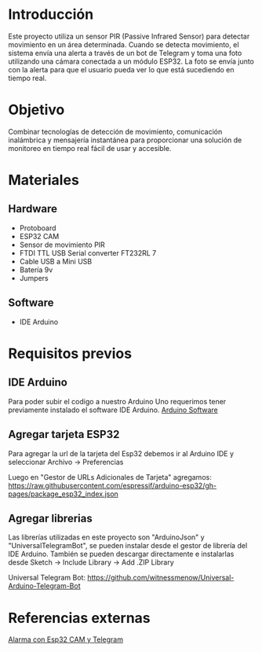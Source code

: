 # Introducción

Este proyecto utiliza un sensor PIR (Passive Infrared Sensor) para detectar movimiento en un área determinada. Cuando se detecta movimiento, el sistema envía una alerta a través de un bot de Telegram y toma una foto utilizando una cámara conectada a un módulo ESP32. La foto se envía junto con la alerta para que el usuario pueda ver lo que está sucediendo en tiempo real.

# Objetivo

Combinar tecnologías de detección de movimiento, comunicación inalámbrica y mensajería instantánea para proporcionar una solución de monitoreo en tiempo real fácil de usar y accesible.

# Materiales
## Hardware
- Protoboard
- ESP32 CAM
- Sensor de movimiento PIR
- FTDI TTL USB Serial converter FT232RL 7
- Cable USB a Mini USB
- Batería 9v
- Jumpers
## Software
- IDE Arduino

# Requisitos previos
## IDE Arduino
Para poder subir el codigo a nuestro Arduino Uno requerimos tener previamente instalado el software IDE Arduino.
[Arduino Software](https://www.arduino.cc/en/software)

## Agregar tarjeta ESP32
Para agregar la url de la tarjeta del Esp32 debemos ir al Arduino IDE y seleccionar Archivo -> Preferencias

Luego en "Gestor de URLs Adicionales de Tarjeta" agregamos: https://raw.githubusercontent.com/espressif/arduino-esp32/gh-pages/package_esp32_index.json

## Agregar librerias
Las librerías utilizadas en este proyecto son "ArduinoJson" y "UniversalTelegramBot", se pueden instalar desde el gestor de librería del IDE Arduino. También se pueden descargar directamente e instalarlas desde  Sketch -> Include Library -> Add .ZIP Library

Universal Telegram Bot: https://github.com/witnessmenow/Universal-Arduino-Telegram-Bot

# Referencias externas
[Alarma con Esp32 CAM y Telegram](https://github.com/electrodeuna/alarm-esp32cam/tree/main)
